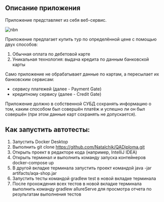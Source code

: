 ## Описание приложения

Приложение представляет из себя веб-сервис.

![nbn](https://user-images.githubusercontent.com/97524452/183943467-3c377e3f-f191-43a5-a6e4-81ff6c7de8b8.JPG)


Приложение предлагает купить тур по определённой цене с помощью двух способов:
1. Обычная оплата по дебетовой карте
1. Уникальная технология: выдача кредита по данным банковской карты

Само приложение не обрабатывает данные по картам, а пересылает их банковским сервисам:
* сервису платежей (далее - Payment Gate)
* кредитному сервису (далее - Credit Gate)

Приложение должно в собственной СУБД сохранять информацию о том, каким способом был совершён платёж и успешно ли он был совершён (при этом данные карт сохранять не допускается).


## Как запустить автотесты:
1. Запустить Docker Desktop
2. Выполнить git clone https://github.com/Natalchik/QADiploma.git
3. Открыть проект в редакторе кода (например, IntelliJ IDEA)   
4. Открыть терминал и выполнить команду запуска контейнеров docker-compose up
5. В другой вкладке терминала запустить проект командой java -jar artifacts/aqa-shop.jar
6. Запустить тесты командой gradlew test в новой вкладке терминала
7. После прохождения всех тестов в новой вкладке терминала выполнить команду gradlew allureServe для просмотра отчета по результатам выполнения тестов
